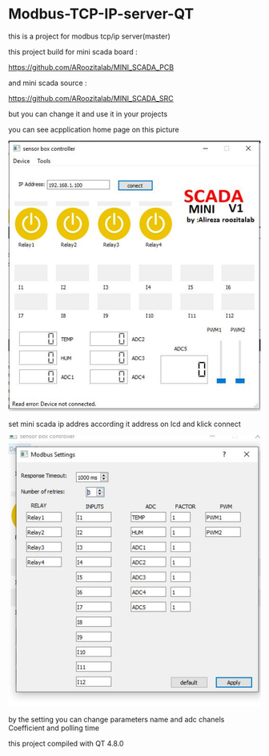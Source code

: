 # Modbus-TCP-IP-server-QT

this is a project for modbus tcp/ip server(master)

this project build for mini scada board :

https://github.com/ARoozitalab/MINI_SCADA_PCB


and mini scada source :

https://github.com/ARoozitalab/MINI_SCADA_SRC

but you can change it and use it in your projects

you can see acpplication home page on this picture

![alt text](https://github.com/ARoozitalab/Modbus-TCP-IP-server-QT/blob/master/home.JPG "home")

set mini scada ip addres according it address on lcd and klick connect




![alt text](https://github.com/ARoozitalab/Modbus-TCP-IP-server-QT/blob/master/setting.JPG "setting")

by the setting you can change parameters name and adc chanels Coefficient and polling time

this project compiled with QT 4.8.0







